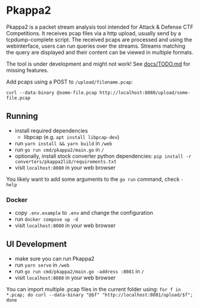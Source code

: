 # Pkappa2

Pkappa2 is a packet stream analysis tool intended for Attack & Defense CTF Competitions.
It receives pcap files via a http upload, usually send by a tcpdump-complete script.
The received pcaps are processed and using the webinterface, users can run queries over the streams.
Streams matching the query are displayed and their content can be viewed in multiple formats.

The tool is under development and might not work!
See [docs/TODO.md](docs/TODO.md) for missing features.

Add pcaps using a POST to `/upload/filename.pcap`:
```
curl --data-binary @some-file.pcap http://localhost:8080/upload/some-file.pcap
```

## Running

- install required dependencies
    - libpcap (e.g. `apt install libpcap-dev`)
- run `yarn install && yarn build` in `/web`
- run `go run cmd/pkappa2/main.go` in `/`
- optionally, install stock converter python dependencies: `pip install -r converters/pkappa2lib/requirements.txt`
- visit `localhost:8080` in your web browser

You likely want to add some arguments to the `go run` command, check `-help`

### Docker
- copy `.env.example` to `.env` and change the configuration
- run `docker compose up -d`
- visit `localhost:8080` in your web browser

## UI Development

- make sure you can run Pkappa2
- run `yarn serve` in `/web`
- run `go run cmd/pkappa2/main.go -address :8081` in `/`
- visit `localhost:8080` in your web browser

You can import multiple .pcap files in the current folder using:
`for f in *.pcap; do curl --data-binary "@$f" "http://localhost:8081/upload/$f"; done`
